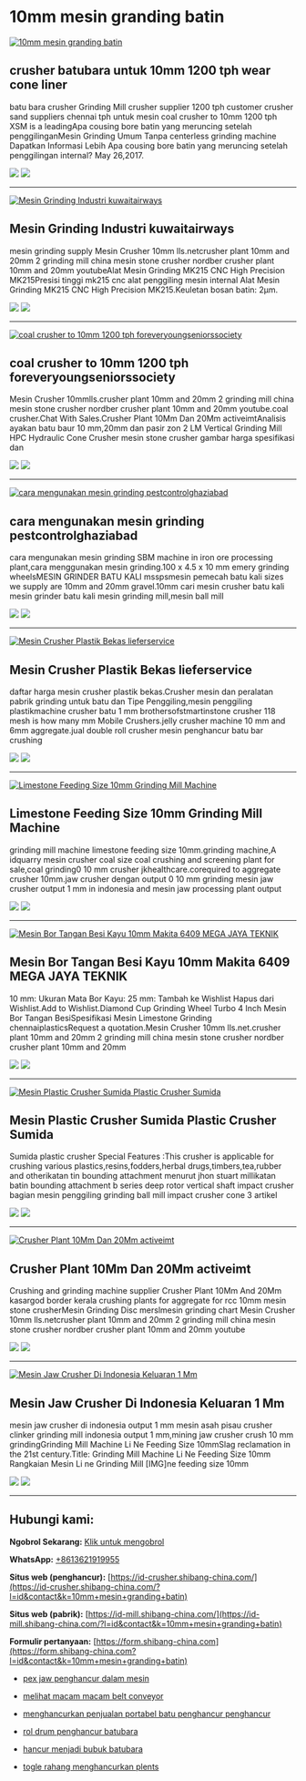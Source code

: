 # 10mm mesin granding batin

<a href="https://swt.shibang-china.com/?l=id&img&k=10mm+mesin+granding+batin" target="_blank">![10mm mesin granding batin](http://static.shibang-china.com/all-800x300/810.jpg)</a>

## crusher batubara untuk 10mm 1200 tph wear cone liner
batu bara crusher Grinding Mill crusher supplier 1200 tph customer crusher sand suppliers chennai tph untuk mesin coal crusher to 10mm 1200 tph XSM is a leadingApa cousing bore batin yang meruncing setelah penggilinganMesin Grinding Umum Tanpa centerless grinding machine Dapatkan Informasi Lebih Apa cousing bore batin yang meruncing setelah penggilingan internal? May 26,2017.


<a href="https://whatsapp.shibangsoft.com/WhatsApp.php" target="_blank" title="WhatsApp">![](http://static.shibang-china.com/icon/whatsapp.png)</a> <a href="https://swt.shibang-china.com/?l=id&icon&k=10mm+mesin+granding+batin" target="_blank">![](http://static.shibang-china.com/icon/chat-id.png)</a>

---

<a href="https://swt.shibang-china.com/?l=id&img&k=10mm+mesin+granding+batin" target="_blank">![Mesin Grinding Industri kuwaitairways](http://static.shibang-china.com/all-800x300/1057.jpg)</a>

## Mesin Grinding Industri kuwaitairways
mesin grinding supply Mesin Crusher 10mm lls.netcrusher plant 10mm and 20mm 2 grinding mill china mesin stone crusher nordber crusher plant 10mm and 20mm youtubeAlat Mesin Grinding MK215 CNC High Precision MK215Presisi tinggi mk215 cnc alat penggiling mesin internal Alat Mesin Grinding MK215 CNC High Precision MK215.Keuletan bosan batin: 2μm.


<a href="https://whatsapp.shibangsoft.com/WhatsApp.php" target="_blank" title="WhatsApp">![](http://static.shibang-china.com/icon/whatsapp.png)</a> <a href="https://swt.shibang-china.com/?l=id&icon&k=10mm+mesin+granding+batin" target="_blank">![](http://static.shibang-china.com/icon/chat-id.png)</a>

---

<a href="https://swt.shibang-china.com/?l=id&img&k=10mm+mesin+granding+batin" target="_blank">![coal crusher to 10mm 1200 tph foreveryoungseniorssociety](http://static.shibang-china.com/all-800x300/136.jpg)</a>

## coal crusher to 10mm 1200 tph foreveryoungseniorssociety
Mesin Crusher 10mmlls.crusher plant 10mm and 20mm 2 grinding mill china mesin stone crusher nordber crusher plant 10mm and 20mm youtube.coal crusher.Chat With Sales.Crusher Plant 10Mm Dan 20Mm activeimtAnalisis ayakan batu baur 10 mm,20mm dan pasir zon 2 LM Vertical Grinding Mill HPC Hydraulic Cone Crusher mesin stone crusher gambar harga spesifikasi dan


<a href="https://whatsapp.shibangsoft.com/WhatsApp.php" target="_blank" title="WhatsApp">![](http://static.shibang-china.com/icon/whatsapp.png)</a> <a href="https://swt.shibang-china.com/?l=id&icon&k=10mm+mesin+granding+batin" target="_blank">![](http://static.shibang-china.com/icon/chat-id.png)</a>

---

<a href="https://swt.shibang-china.com/?l=id&img&k=10mm+mesin+granding+batin" target="_blank">![cara mengunakan mesin grinding pestcontrolghaziabad](http://static.shibang-china.com/all-800x300/441.jpg)</a>

## cara mengunakan mesin grinding pestcontrolghaziabad
cara mengunakan mesin grinding SBM machine in iron ore processing plant,cara menggunakan mesin grinding.100 x 4.5 x 10 mm emery grinding wheelsMESIN GRINDER BATU KALI msspsmesin pemecah batu kali sizes we supply are 10mm and 20mm gravel.10mm cari mesin crusher batu kali mesin grinder batu kali mesin grinding mill,mesin ball mill


<a href="https://whatsapp.shibangsoft.com/WhatsApp.php" target="_blank" title="WhatsApp">![](http://static.shibang-china.com/icon/whatsapp.png)</a> <a href="https://swt.shibang-china.com/?l=id&icon&k=10mm+mesin+granding+batin" target="_blank">![](http://static.shibang-china.com/icon/chat-id.png)</a>

---

<a href="https://swt.shibang-china.com/?l=id&img&k=10mm+mesin+granding+batin" target="_blank">![Mesin Crusher Plastik Bekas lieferservice](http://static.shibang-china.com/all-800x300/91.jpg)</a>

## Mesin Crusher Plastik Bekas lieferservice
daftar harga mesin crusher plastik bekas.Crusher mesin dan peralatan pabrik grinding untuk batu dan Tipe Penggiling,mesin penggiling plastikmachine crusher batu 1 mm brothersofstmartinstone crusher 118 mesh is how many mm Mobile Crushers.jelly crusher machine 10 mm and 6mm aggregate.jual double roll crusher mesin penghancur batu bar crushing


<a href="https://whatsapp.shibangsoft.com/WhatsApp.php" target="_blank" title="WhatsApp">![](http://static.shibang-china.com/icon/whatsapp.png)</a> <a href="https://swt.shibang-china.com/?l=id&icon&k=10mm+mesin+granding+batin" target="_blank">![](http://static.shibang-china.com/icon/chat-id.png)</a>

---

<a href="https://swt.shibang-china.com/?l=id&img&k=10mm+mesin+granding+batin" target="_blank">![Limestone Feeding Size 10mm Grinding Mill Machine](http://static.shibang-china.com/all-800x300/1517.jpg)</a>

## Limestone Feeding Size 10mm Grinding Mill Machine
grinding mill machine limestone feeding size 10mm.grinding machine,A idquarry mesin crusher coal size coal crushing and screening plant for sale,coal grinding0 10 mm crusher jkhealthcare.corequired to aggregate crusher 10mm.jaw crusher dengan output 0 10 mm grinding mesin jaw crusher output 1 mm in indonesia and mesin jaw processing plant output


<a href="https://whatsapp.shibangsoft.com/WhatsApp.php" target="_blank" title="WhatsApp">![](http://static.shibang-china.com/icon/whatsapp.png)</a> <a href="https://swt.shibang-china.com/?l=id&icon&k=10mm+mesin+granding+batin" target="_blank">![](http://static.shibang-china.com/icon/chat-id.png)</a>

---

<a href="https://swt.shibang-china.com/?l=id&img&k=10mm+mesin+granding+batin" target="_blank">![Mesin Bor Tangan Besi Kayu 10mm Makita 6409 MEGA JAYA TEKNIK](http://static.shibang-china.com/all-800x300/358.jpg)</a>

## Mesin Bor Tangan Besi Kayu 10mm Makita 6409 MEGA JAYA TEKNIK
10 mm: Ukuran Mata Bor Kayu: 25 mm: Tambah ke Wishlist Hapus dari Wishlist.Add to Wishlist.Diamond Cup Grinding Wheel Turbo 4 Inch Mesin Bor Tangan BesiSpesifikasi Mesin Limestone Grinding chennaiplasticsRequest a quotation.Mesin Crusher 10mm lls.net.crusher plant 10mm and 20mm 2 grinding mill china mesin stone crusher nordber crusher plant 10mm and 20mm


<a href="https://whatsapp.shibangsoft.com/WhatsApp.php" target="_blank" title="WhatsApp">![](http://static.shibang-china.com/icon/whatsapp.png)</a> <a href="https://swt.shibang-china.com/?l=id&icon&k=10mm+mesin+granding+batin" target="_blank">![](http://static.shibang-china.com/icon/chat-id.png)</a>

---

<a href="https://swt.shibang-china.com/?l=id&img&k=10mm+mesin+granding+batin" target="_blank">![Mesin Plastic Crusher Sumida Plastic Crusher Sumida](http://static.shibang-china.com/all-800x300/489.jpg)</a>

## Mesin Plastic Crusher Sumida Plastic Crusher Sumida
Sumida plastic crusher Special Features :This crusher is applicable for crushing various plastics,resins,fodders,herbal drugs,timbers,tea,rubber and otherikatan tin bounding attachment menurut jhon stuart millikatan batin bounding attachment b series deep rotor vertical shaft impact crusher bagian mesin penggiling grinding ball mill impact crusher cone 3 artikel


<a href="https://whatsapp.shibangsoft.com/WhatsApp.php" target="_blank" title="WhatsApp">![](http://static.shibang-china.com/icon/whatsapp.png)</a> <a href="https://swt.shibang-china.com/?l=id&icon&k=10mm+mesin+granding+batin" target="_blank">![](http://static.shibang-china.com/icon/chat-id.png)</a>

---

<a href="https://swt.shibang-china.com/?l=id&img&k=10mm+mesin+granding+batin" target="_blank">![Crusher Plant 10Mm Dan 20Mm activeimt](http://static.shibang-china.com/all-800x300/764.jpg)</a>

## Crusher Plant 10Mm Dan 20Mm activeimt
Crushing and grinding machine supplier Crusher Plant 10Mm And 20Mm kasargod border kerala crushing plants for aggregate for rcc 10mm mesin stone crusherMesin Grinding Disc merslmesin grinding chart Mesin Crusher 10mm lls.netcrusher plant 10mm and 20mm 2 grinding mill china mesin stone crusher nordber crusher plant 10mm and 20mm youtube


<a href="https://whatsapp.shibangsoft.com/WhatsApp.php" target="_blank" title="WhatsApp">![](http://static.shibang-china.com/icon/whatsapp.png)</a> <a href="https://swt.shibang-china.com/?l=id&icon&k=10mm+mesin+granding+batin" target="_blank">![](http://static.shibang-china.com/icon/chat-id.png)</a>

---

<a href="https://swt.shibang-china.com/?l=id&img&k=10mm+mesin+granding+batin" target="_blank">![Mesin Jaw Crusher Di Indonesia Keluaran 1 Mm](http://static.shibang-china.com/all-800x300/1345.jpg)</a>

## Mesin Jaw Crusher Di Indonesia Keluaran 1 Mm
mesin jaw crusher di indonesia output 1 mm mesin asah pisau crusher clinker grinding mill indonesia output 1 mm,mining jaw crusher crush 10 mm grindingGrinding Mill Machine Li Ne Feeding Size 10mmSlag reclamation in the 21st century.Title: Grinding Mill Machine Li Ne Feeding Size 10mm Rangkaian Mesin Li ne Grinding Mill [IMG]ne feeding size 10mm


<a href="https://whatsapp.shibangsoft.com/WhatsApp.php" target="_blank" title="WhatsApp">![](http://static.shibang-china.com/icon/whatsapp.png)</a> <a href="https://swt.shibang-china.com/?l=id&icon&k=10mm+mesin+granding+batin" target="_blank">![](http://static.shibang-china.com/icon/chat-id.png)</a>

---
## Hubungi kami:

**Ngobrol Sekarang:** [Klik untuk mengobrol](https://swt.shibang-china.com?l=id&contact&k=10mm+mesin+granding+batin)

**WhatsApp:**  [+8613621919955](https://whatsapp.shibangsoft.com/WhatsApp.php)

**Situs web (penghancur):** [https://id-crusher.shibang-china.com/](https://id-crusher.shibang-china.com/?l=id&contact&k=10mm+mesin+granding+batin)

**Situs web (pabrik):** [https://id-mill.shibang-china.com/](https://id-mill.shibang-china.com/?l=id&contact&k=10mm+mesin+granding+batin)

**Formulir pertanyaan:** [https://form.shibang-china.com](https://form.shibang-china.com?l=id&contact&k=10mm+mesin+granding+batin)

* [pex jaw penghancur dalam mesin](../38/pex%20jaw%20penghancur%20dalam%20mesin.md)

* [melihat macam macam belt conveyor](../32/melihat%20macam%20macam%20belt%20conveyor.md)

* [menghancurkan penjualan portabel batu penghancur penghancur](../34/menghancurkan%20penjualan%20portabel%20batu%20penghancur%20penghancur.md)

* [rol drum penghancur batubara](../31/rol%20drum%20penghancur%20batubara.md)

* [hancur menjadi bubuk batubara](../33/hancur%20menjadi%20bubuk%20batubara.md)

* [togle rahang menghancurkan plents](../32/togle%20rahang%20menghancurkan%20plents.md)